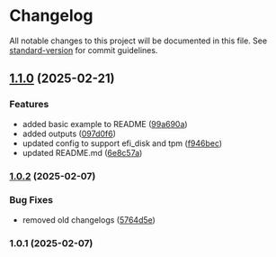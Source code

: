 # Changelog

All notable changes to this project will be documented in this file. See [standard-version](https://github.com/conventional-changelog/standard-version) for commit guidelines.

## [1.1.0](https://github.com/dj-d/terraform-proxmox-cloudinit-vm/compare/v1.0.2...v1.1.0) (2025-02-21)


### Features

* added basic example to README ([99a690a](https://github.com/dj-d/terraform-proxmox-cloudinit-vm/commit/99a690a2c877ef35a3efa79d24153a9d09be1342))
* added outputs ([097d0f6](https://github.com/dj-d/terraform-proxmox-cloudinit-vm/commit/097d0f63267967eb06ecd1da99a894ddfff1e2c7))
* updated config to support efi_disk and tpm ([f946bec](https://github.com/dj-d/terraform-proxmox-cloudinit-vm/commit/f946bec7daad27f2a9c2abfa4742404c7c789828))
* updated README.md ([6e8c57a](https://github.com/dj-d/terraform-proxmox-cloudinit-vm/commit/6e8c57a4ed1d40e3defab450e6736e423e3480a9))

### [1.0.2](https://github.com/dj-d/terraform-proxmox-cloudinit-vm/compare/v1.0.1...v1.0.2) (2025-02-07)


### Bug Fixes

* removed old changelogs ([5764d5e](https://github.com/dj-d/terraform-proxmox-cloudinit-vm/commit/5764d5ecdbace6fa391cf854181f4301d3089ec9))

### 1.0.1 (2025-02-07)
